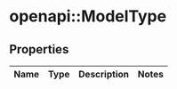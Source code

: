 # openapi::ModelType


## Properties
Name | Type | Description | Notes
------------ | ------------- | ------------- | -------------


